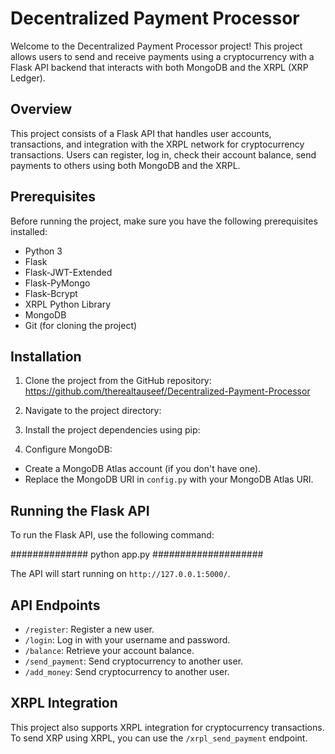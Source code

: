# Decentralized Payment Processor

Welcome to the Decentralized Payment Processor project! This project allows users to send and receive payments using a cryptocurrency with a Flask API backend that interacts with both MongoDB and the XRPL (XRP Ledger).

## Overview

This project consists of a Flask API that handles user accounts, transactions, and integration with the XRPL network for cryptocurrency transactions. Users can register, log in, check their account balance, send payments to others using both MongoDB and the XRPL.

## Prerequisites
Before running the project, make sure you have the following prerequisites installed:
- Python 3
- Flask
- Flask-JWT-Extended
- Flask-PyMongo
- Flask-Bcrypt
- XRPL Python Library
- MongoDB
- Git (for cloning the project)

## Installation
1. Clone the project from the GitHub repository:
https://github.com/therealtauseef/Decentralized-Payment-Processor

2. Navigate to the project directory:

3. Install the project dependencies using pip:


4. Configure MongoDB:
- Create a MongoDB Atlas account (if you don't have one).
- Replace the MongoDB URI in `config.py` with your MongoDB Atlas URI.

## Running the Flask API

To run the Flask API, use the following command:

##############     python app.py     ####################


The API will start running on `http://127.0.0.1:5000/`.

## API Endpoints

- `/register`: Register a new user.
- `/login`: Log in with your username and password.
- `/balance`: Retrieve your account balance.
- `/send_payment`: Send cryptocurrency to another user.
- `/add_money`: Send cryptocurrency to another user.


## XRPL Integration

This project also supports XRPL integration for cryptocurrency transactions. To send XRP using XRPL, you can use the `/xrpl_send_payment` endpoint.
